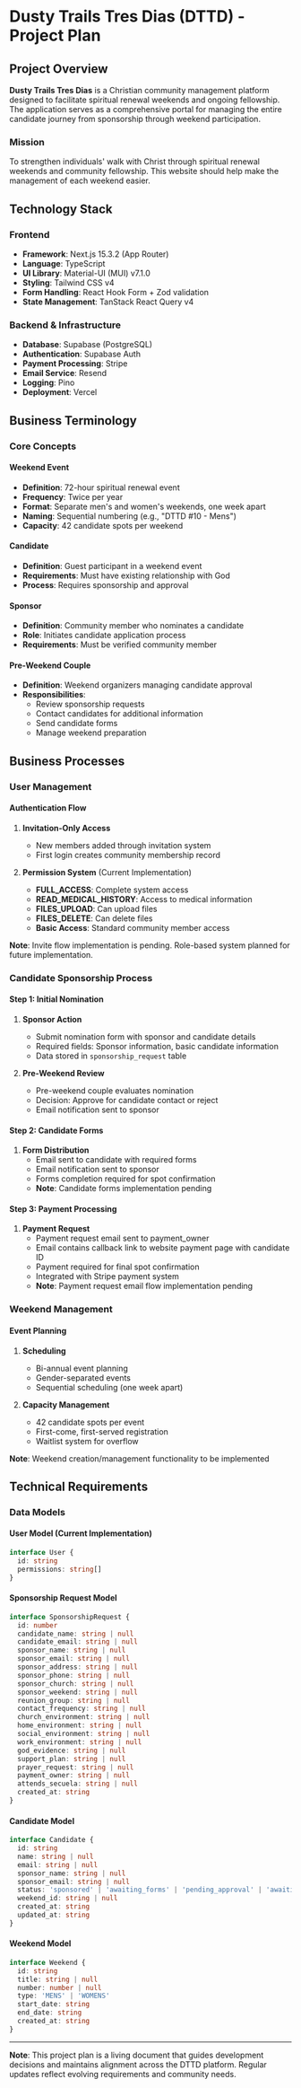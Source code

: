 # Dusty Trails Tres Dias (DTTD) - Project Plan

## Project Overview

**Dusty Trails Tres Dias** is a Christian community management platform designed to facilitate spiritual renewal weekends and ongoing fellowship. The application serves as a comprehensive portal for managing the entire candidate journey from sponsorship through weekend participation.

### Mission

To strengthen individuals' walk with Christ through spiritual renewal weekends and community fellowship. This website should help make the management of each weekend easier.

## Technology Stack

### Frontend

- **Framework**: Next.js 15.3.2 (App Router)
- **Language**: TypeScript
- **UI Library**: Material-UI (MUI) v7.1.0
- **Styling**: Tailwind CSS v4
- **Form Handling**: React Hook Form + Zod validation
- **State Management**: TanStack React Query v4

### Backend & Infrastructure

- **Database**: Supabase (PostgreSQL)
- **Authentication**: Supabase Auth
- **Payment Processing**: Stripe
- **Email Service**: Resend
- **Logging**: Pino
- **Deployment**: Vercel

## Business Terminology

### Core Concepts

#### Weekend Event

- **Definition**: 72-hour spiritual renewal event
- **Frequency**: Twice per year
- **Format**: Separate men's and women's weekends, one week apart
- **Naming**: Sequential numbering (e.g., "DTTD #10 - Mens")
- **Capacity**: 42 candidate spots per weekend

#### Candidate

- **Definition**: Guest participant in a weekend event
- **Requirements**: Must have existing relationship with God
- **Process**: Requires sponsorship and approval

#### Sponsor

- **Definition**: Community member who nominates a candidate
- **Role**: Initiates candidate application process
- **Requirements**: Must be verified community member

#### Pre-Weekend Couple

- **Definition**: Weekend organizers managing candidate approval
- **Responsibilities**:
  - Review sponsorship requests
  - Contact candidates for additional information
  - Send candidate forms
  - Manage weekend preparation

## Business Processes

### User Management

#### Authentication Flow

1. **Invitation-Only Access**

   - New members added through invitation system
   - First login creates community membership record

2. **Permission System** (Current Implementation)
   - **FULL_ACCESS**: Complete system access
   - **READ_MEDICAL_HISTORY**: Access to medical information
   - **FILES_UPLOAD**: Can upload files
   - **FILES_DELETE**: Can delete files
   - **Basic Access**: Standard community member access

**Note**: Invite flow implementation is pending. Role-based system planned for future implementation.

### Candidate Sponsorship Process

#### Step 1: Initial Nomination

1. **Sponsor Action**

   - Submit nomination form with sponsor and candidate details
   - Required fields: Sponsor information, basic candidate information
   - Data stored in `sponsorship_request` table

2. **Pre-Weekend Review**
   - Pre-weekend couple evaluates nomination
   - Decision: Approve for candidate contact or reject
   - Email notification sent to sponsor

#### Step 2: Candidate Forms

1. **Form Distribution**
   - Email sent to candidate with required forms
   - Email notification sent to sponsor
   - Forms completion required for spot confirmation
   - **Note**: Candidate forms implementation pending

#### Step 3: Payment Processing

1. **Payment Request**
   - Payment request email sent to payment_owner
   - Email contains callback link to website payment page with candidate ID
   - Payment required for final spot confirmation
   - Integrated with Stripe payment system
   - **Note**: Payment request email flow implementation pending

### Weekend Management

#### Event Planning

1. **Scheduling**

   - Bi-annual event planning
   - Gender-separated events
   - Sequential scheduling (one week apart)

2. **Capacity Management**
   - 42 candidate spots per event
   - First-come, first-served registration
   - Waitlist system for overflow

**Note**: Weekend creation/management functionality to be implemented

## Technical Requirements

### Data Models

#### User Model (Current Implementation)

```typescript
interface User {
  id: string
  permissions: string[]
}
```

#### Sponsorship Request Model

```typescript
interface SponsorshipRequest {
  id: number
  candidate_name: string | null
  candidate_email: string | null
  sponsor_name: string | null
  sponsor_email: string | null
  sponsor_address: string | null
  sponsor_phone: string | null
  sponsor_church: string | null
  sponsor_weekend: string | null
  reunion_group: string | null
  contact_frequency: string | null
  church_environment: string | null
  home_environment: string | null
  social_environment: string | null
  work_environment: string | null
  god_evidence: string | null
  support_plan: string | null
  prayer_request: string | null
  payment_owner: string | null
  attends_secuela: string | null
  created_at: string
}
```

#### Candidate Model

```typescript
interface Candidate {
  id: string
  name: string | null
  email: string | null
  sponsor_name: string | null
  sponsor_email: string | null
  status: 'sponsored' | 'awaiting_forms' | 'pending_approval' | 'awaiting_payment' | 'confirmed' | 'rejected'
  weekend_id: string | null
  created_at: string
  updated_at: string
}
```

#### Weekend Model

```typescript
interface Weekend {
  id: string
  title: string | null
  number: number | null
  type: 'MENS' | 'WOMENS'
  start_date: string
  end_date: string
  created_at: string
}
```

---

**Note**: This project plan is a living document that guides development decisions and maintains alignment across the DTTD platform. Regular updates reflect evolving requirements and community needs.
